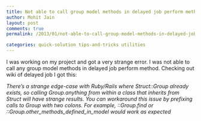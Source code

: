 ```yaml
---
title: Not able to call group model methods in delayed job perform method
author: Mohit Jain
layout: post
comments: true
permalink: /2013/01/not-able-to-call-group-model-methods-in-delayed-job-perform-method/

categories: quick-solution tips-and-tricks utilities
---
```


I was working on my project and got a very strange error. I was not able to call any group model methods in delayed job perform method. Checking out wiki of delayed job I got this:

*There’s a strange edge-case with Ruby/Rails where Struct::Group already exists, so calling Group.anything from within a class that inherits from Struct will have strange results. You can workaround this issue by prefixing calls to Group with two colons. For example, ::Group.find or ::Group.other\_methods\_defined\_in\_model would work as expected*
